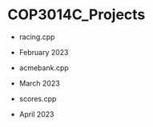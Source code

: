 # COP3014C_Projects

* racing.cpp
* February 2023

* acmebank.cpp
* March 2023


* scores.cpp
* April 2023
  


